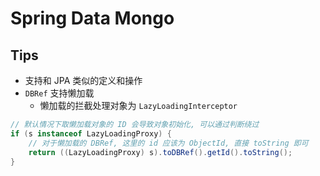 # Spring Data Mongo

## Tips
* 支持和 JPA 类似的定义和操作
* `DBRef` 支持懒加载
  * 懒加载的拦截处理对象为 `LazyLoadingInterceptor`
```java
// 默认情况下取懒加载对象的 ID 会导致对象初始化, 可以通过判断绕过
if (s instanceof LazyLoadingProxy) {
    // 对于懒加载的 DBRef, 这里的 id 应该为 ObjectId, 直接 toString 即可
    return ((LazyLoadingProxy) s).toDBRef().getId().toString();
}
```
